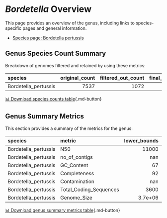# *Bordetella* Overview
This page provides an overview of the genus, including links to species-specific pages and general information.

- [Species page: Bordetella pertussis](Bordetella_pertussis/index.md)
## Genus Species Count Summary
Breakdown of genomes filtered and retained by using these metrics:

| species              |   original_count |   filtered_out_count |   final_count |
|:---------------------|-----------------:|---------------------:|--------------:|
| Bordetella_pertussis |             7537 |                 1072 |          6465 |


[📊 Download species counts table](species_counts.csv){.md-button}
## Genus Summary Metrics
This section provides a summary of the metrics for the genus:

| species              | metric                 |   lower_bounds |   upper_bounds |
|:---------------------|:-----------------------|---------------:|---------------:|
| Bordetella_pertussis | N50                    |    11000       |      nan       |
| Bordetella_pertussis | no_of_contigs          |      nan       |      550       |
| Bordetella_pertussis | GC_Content             |       67       |       68       |
| Bordetella_pertussis | Completeness           |       92       |      nan       |
| Bordetella_pertussis | Contamination          |      nan       |        8       |
| Bordetella_pertussis | Total_Coding_Sequences |     3600       |     4300       |
| Bordetella_pertussis | Genome_Size            |        3.7e+06 |        4.4e+06 |


[📊 Download genus summary metrics table](genus_summary_metrics.csv){.md-button}
